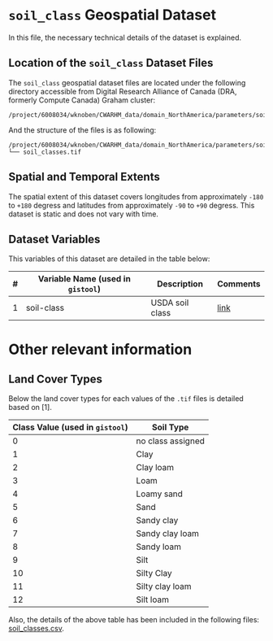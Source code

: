 # `soil_class` Geospatial Dataset
In this file, the necessary technical details of the dataset is explained.

## Location of the `soil_class` Dataset Files
The `soil_class` geospatial dataset files are located under the following directory accessible from Digital Research Alliance of Canada (DRA, formerly Compute Canada) Graham cluster:

```console
/project/6008034/wknoben/CWARHM_data/domain_NorthAmerica/parameters/soilclass/2_soil_classes_domain/
```

And the structure of the files is as following:

```console
/project/6008034/wknoben/CWARHM_data/domain_NorthAmerica/parameters/soilclass/2_soil_classes_domain/
└── soil_classes.tif 
```

## Spatial and Temporal Extents
The spatial extent of this dataset covers longitudes from approximately `-180` to `+180` degress and latitudes from approximately `-90` to `+90` degress. This dataset is static and does not vary with time. 

## Dataset Variables
This variables of this dataset are detailed in the table below:

|#	|Variable Name (used in `gistool`)	|Description				|Comments	|
|-------|---------------------------------------|---------------------------------------|---------------|
|1      |soil-class			        |USDA soil class 			|[link](https://www.hydroshare.org/resource/1361509511e44adfba814f6950c6e742/)|


# Other relevant information
## Land Cover Types
Below the land cover types for each values of the `.tif` files is detailed based on [1].

|Class Value (used in `gistool`)	|Soil Type			|
|---------------------------------------|-------------------------------|
|0					|no class assigned		|
|1					|Clay				|
|2					|Clay loam			|
|3					|Loam				|
|4					|Loamy sand			|
|5					|Sand				|
|6					|Sandy clay			|
|7					|Sandy clay loam		|
|8					|Sandy loam			|
|9					|Silt				|
|10					|Silty Clay			|
|11					|Silty clay loam		|
|12					|Silt loam			|

Also, the details of the above table has been included in the following files: [soil_classes.csv](./soil_classes.csv).

